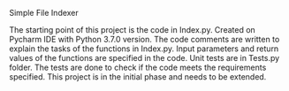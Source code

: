 Simple File Indexer

The starting point of this project is the code in Index.py.
Created on Pycharm IDE with Python 3.7.0 version.
The code comments are written to explain the tasks of the functions in Index.py.
Input parameters and return values of the functions are specified in the code.
Unit tests are in Tests.py folder. The tests are done to check if the code meets the requirements specified.
This project is in the initial phase and needs to be extended.
